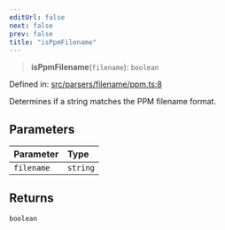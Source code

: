 ```yaml
---
editUrl: false
next: false
prev: false
title: "isPpmFilename"
---
```


> **isPpmFilename**(`filename`): `boolean`

Defined in: [src/parsers/filename/ppm.ts:8](https://github.com/jaames/flipnote.js/blob/8ec10f089e866d1297261b52ab6750bd899577ce/src/parsers/filename/ppm.ts#L8)

Determines if a string matches the PPM filename format.

## Parameters

| Parameter | Type |
| :------ | :------ |
| `filename` | `string` |

## Returns

`boolean`
